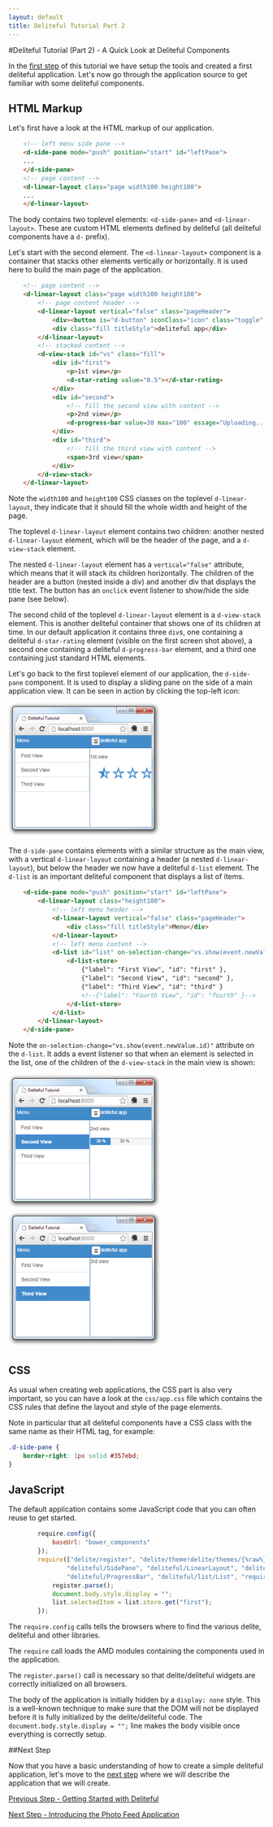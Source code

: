 ```yaml
---
layout: default
title: Deliteful Tutorial Part 2
---
```

#Deliteful Tutorial (Part 2) - A Quick Look at Deliteful Components

In the [first step](Part1GettingStarted.md) of this tutorial we have setup the tools and created a first deliteful
application. Let's now go through the application source to get familiar with some deliteful components.

## HTML Markup

Let's first have a look at the HTML markup of our application.

```html
	<!-- left menu side pane -->
	<d-side-pane mode="push" position="start" id="leftPane">
	...
	</d-side-pane>
	<!-- page content -->
	<d-linear-layout class="page width100 height100">
	...
	</d-linear-layout>
```

The body contains two toplevel elements: `<d-side-pane>` and `<d-linear-layout>`. These are custom HTML elements
defined by deliteful (all deliteful components have a `d-` prefix).

Let's start with the second element. The `<d-linear-layout>` component is a container that stacks other elements
 vertically or horizontally. It is used here to build the main page of the application.

```html
	<!-- page content -->
	<d-linear-layout class="page width100 height100">
		<!-- page content header -->
		<d-linear-layout vertical="false" class="pageHeader">
			<div><button is="d-button" iconClass="icon" class="toggle" onclick="leftPane.toggle()"></button></div>
			<div class="fill titleStyle">deliteful app</div>
		</d-linear-layout>
		<!-- stacked content -->
		<d-view-stack id="vs" class="fill">
			<div id="first">
				<p>1st view</p>
				<d-star-rating value="0.5"></d-star-rating>
			</div>
			<div id="second">
				<!-- fill the second view with content -->
				<p>2nd view</p>
				<d-progress-bar value=30 max="100" essage="Uploading..." style="width: 50%"></d-progress-bar>
			</div>
			<div id="third">
				<!-- fill the third view with content -->
				<span>3rd view</span>
			</div>
		</d-view-stack>
	</d-linear-layout>
```

Note the `width100` and `height100` CSS classes on the toplevel `d-linear-layout`,
they indicate that it should fill the whole width and height of the page.

The toplevel `d-linear-layout` element contains two children: another nested `d-linear-layout` element,
which will be the header of the page, and a `d-view-stack` element.

The nested `d-linear-layout` element has a `vertical="false"` attribute, which means that it will stack its children
 horizontally. The children of the header are a button (nested inside a div) and another div that displays
the title text. The button has an `onclick` event listener to show/hide the side pane (see below).

The second child of the toplevel `d-linear-layout` element is a `d-view-stack` element. This is another deliteful
container that shows one of its children at time. In our default application it contains three `div`s,
one containing a deliteful `d-star-rating` element (visible on the first screen shot above),
a second one containing a deliteful `d-progress-bar` element, and a third one containing just standard HTML elements.

Let's go back to the first toplevel element of our application, the `d-side-pane` component. It is used to display
 a sliding pane on the side of a main application view. It can be seen in action by clicking the top-left icon:

![Deliteful SidePane Component](images/sidepane.png)

The `d-side-pane` contains elements with a similar structure as the main view, with a vertical `d-linear-layout`
containing a header (a nested `d-linear-layout`), but below the header we now have a deliteful `d-list`  element. The
 `d-list` is an important deliteful component that displays a list of items.

```html
	<d-side-pane mode="push" position="start" id="leftPane">
		<d-linear-layout class="height100">
			<!-- left menu header -->
			<d-linear-layout vertical="false" class="pageHeader">
				<div class="fill titleStyle">Menu</div>
			</d-linear-layout>
			<!-- left menu content -->
			<d-list id="list" on-selection-change="vs.show(event.newValue.id)" selectionMode="radio">
				<d-list-store>
					{"label": "First View", "id": "first" },
					{"label": "Second View", "id": "second" },
					{"label": "Third View", "id": "third" }
					<!--{"label": "Fourth View", "id": "fourth" }-->
				</d-list-store>
			</d-list>
		</d-linear-layout>
	</d-side-pane>
```

Note the `on-selection-change="vs.show(event.newValue.id)"` attribute on the `d-list`. It adds a event listener so
that when an element is selected in the list, one of the children of the `d-view-stack` in the main view is shown:

![Second View](images/secondview.png) ![Third View](images/thirdview.png)

## CSS

As usual when creating web applications, the CSS part is also very important, so you can have a look at the
`css/app.css` file which contains the CSS rules that define the layout and style of the page elements.

Note in particular that all deliteful components have a CSS class with the same name as their HTML tag, for example:

```css
.d-side-pane {
	border-right: 1px solid #357ebd;
}
```

## JavaScript

The default application contains some JavaScript code that you can often reuse to get started.

```js
		require.config({
			baseUrl: "bower_components"
		});
		require(["delite/register", "delite/theme!delite/themes/{%raw%}{{theme}}{%endraw%}/global.css", "deliteful/ViewStack",
				"deliteful/SidePane", "deliteful/LinearLayout", "deliteful/Button", "deliteful/StarRating",
				"deliteful/ProgressBar", "deliteful/list/List", "requirejs-domready/domReady!"], function(register) {
			register.parse();
			document.body.style.display = "";
			list.selectedItem = list.store.get("first");
		});
```

The `require.config` calls tells the browsers where to find the various delite, deliteful and other libraries.

The `require` call loads the AMD modules containing the components used in the application.

The `register.parse()` call is necessary so that delite/deliteful widgets are correctly initialized on all browsers.

The body of the application is initially hidden by a `display: none` style. This is a well-known technique to
make sure that the DOM will not be displayed before it is fully initialized by the delite/deliteful code. The
`document.body.style.display = "";` line makes the body visible once everything is correctly setup.

##Next Step

Now that you have a basic understanding of how to create a simple deliteful application,
let's move to the [next step](Part3PhotoFeedApp.md) where we will describe the application that we will create.

[Previous Step - Getting Started with Deliteful](Part1GettingStarted.md)

[Next Step - Introducing the Photo Feed Application](Part3PhotoFeedApp.md)
